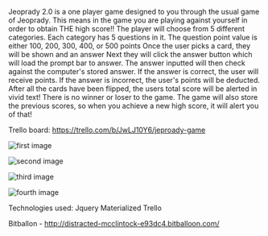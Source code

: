Jeoprady 2.0 is a one player game designed to you through the usual game of Jeoprady. 
This means in the game you are playing against yourself in order to obtain THE high score!!
The player will choose from 5 different categories. Each category has 5 questions in it. The question point value is either 100, 200, 300, 400, or 500 points
Once the user picks a card, they will be shown and an answer
Next they will click the answer button which will load the prompt bar to answer.
The answer inputted will then check against the computer's stored answer. 
If the answer is correct, the user will receive points.
If the answer is incorrect, the user's points will be deducted.
After all the cards have been flipped, the users total score will be alerted in vivid text!
There is no winner or loser to the game.
The game will also store the previous scores, so when you achieve a new high score, it will alert you of that!

Trello board: https://trello.com/b/JwLJ10Y6/jeproady-game

![first image](https://github.com/nrajendran2/Jeopardy-/blob/master/Images/IMG_2249%202.JPG)

![second image](https://github.com/nrajendran2/Jeopardy-/blob/master/Images/IMG_2249.JPG)

![third image](https://github.com/nrajendran2/Jeopardy-/blob/master/Images/IMG_2250.JPG)

![fourth image](https://github.com/nrajendran2/Jeopardy-/blob/master/Images/IMG_2251.JPG)


Technologies used:
Jquery
Materialized
Trello

Bitballon - http://distracted-mcclintock-e93dc4.bitballoon.com/
